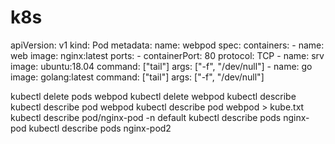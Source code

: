 # k8s  
  
  apiVersion: v1
  kind: Pod
  metadata:
    name: webpod
  spec:
    containers:
    - name: web
      image: nginx:latest
      ports:
        - containerPort: 80
          protocol: TCP
    - name: srv
      image: ubuntu:18.04
      command: ["tail"]
      args: ["-f", "/dev/null"]
    - name: go
      image: golang:latest
      command: ["tail"]
      args: ["-f", "/dev/null"]




  kubectl delete pods webpod
  kubectl delete webpod
  kubectl describe
  kubectl describe pod webpod
  kubectl describe pod webpod > kube.txt
  kubectl describe pod/nginx-pod -n default
  kubectl describe pods nginx-pod
  kubectl describe pods nginx-pod2
